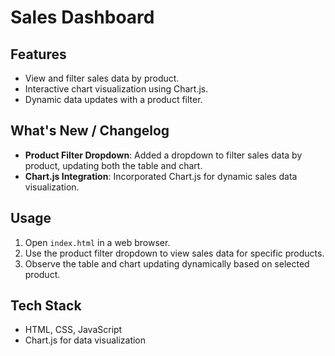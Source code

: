 # Sales Dashboard

## Features

- View and filter sales data by product.
- Interactive chart visualization using Chart.js.
- Dynamic data updates with a product filter.

## What's New / Changelog

- **Product Filter Dropdown**: Added a dropdown to filter sales data by product, updating both the table and chart.
- **Chart.js Integration**: Incorporated Chart.js for dynamic sales data visualization.

## Usage

1. Open `index.html` in a web browser.
2. Use the product filter dropdown to view sales data for specific products.
3. Observe the table and chart updating dynamically based on selected product.

## Tech Stack

- HTML, CSS, JavaScript
- Chart.js for data visualization